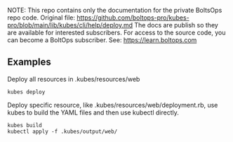 <!-- note marker start -->
NOTE: This repo contains only the documentation for the private BoltsOps repo code.
Original file: https://github.com/boltops-pro/kubes-pro/blob/main/lib/kubes/cli/help/deploy.md
The docs are publish so they are available for interested subscribers.
For access to the source code, you can become a BoltOps subscriber.
See: https://learn.boltops.com

<!-- note marker end -->

## Examples

Deploy all resources in .kubes/resources/web

    kubes deploy

Deploy specific resource, like .kubes/resources/web/deployment.rb, use kubes to build the YAML files and then use kubectl directly.

    kubes build
    kubectl apply -f .kubes/output/web/
